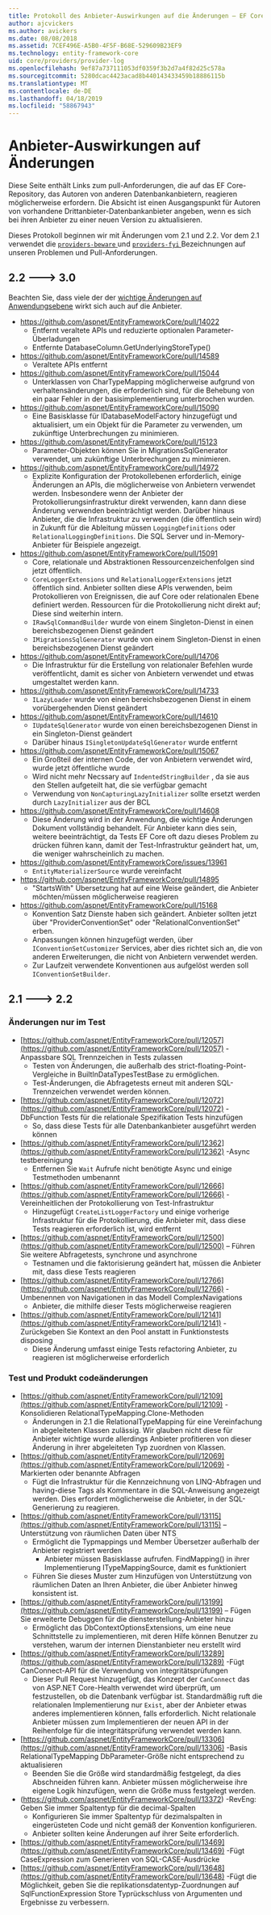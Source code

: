 ```yaml
---
title: Protokoll des Anbieter-Auswirkungen auf die Änderungen – EF Core
author: ajcvickers
ms.author: avickers
ms.date: 08/08/2018
ms.assetid: 7CEF496E-A5B0-4F5F-B68E-529609B23EF9
ms.technology: entity-framework-core
uid: core/providers/provider-log
ms.openlocfilehash: 9ef87a737111053df0359f3b2d7a4f82d25c578a
ms.sourcegitcommit: 5280dcac4423acad8b440143433459b18886115b
ms.translationtype: MT
ms.contentlocale: de-DE
ms.lasthandoff: 04/18/2019
ms.locfileid: "58867943"
---
```

# <a name="provider-impacting-changes"></a>Anbieter-Auswirkungen auf Änderungen

Diese Seite enthält Links zum pull-Anforderungen, die auf das EF Core-Repository, das Autoren von anderen Datenbankanbietern, reagieren möglicherweise erfordern. Die Absicht ist einen Ausgangspunkt für Autoren von vorhandene Drittanbieter-Datenbankanbieter angeben, wenn es sich bei ihren Anbieter zu einer neuen Version zu aktualisieren.

Dieses Protokoll beginnen wir mit Änderungen vom 2.1 und 2.2. Vor dem 2.1 verwendet die [ `providers-beware` ](https://github.com/aspnet/EntityFrameworkCore/labels/providers-beware) und [ `providers-fyi` ](https://github.com/aspnet/EntityFrameworkCore/labels/providers-fyi) Bezeichnungen auf unseren Problemen und Pull-Anforderungen.

## <a name="22-----30"></a>2.2 ---> 3.0

Beachten Sie, dass viele der der [wichtige Änderungen auf Anwendungsebene](../what-is-new/ef-core-3.0/breaking-changes.md) wirkt sich auch auf die Anbieter.

* https://github.com/aspnet/EntityFrameworkCore/pull/14022
  * Entfernt veraltete APIs und reduzierte optionalen Parameter-Überladungen
  * Entfernte DatabaseColumn.GetUnderlyingStoreType()
* https://github.com/aspnet/EntityFrameworkCore/pull/14589
  * Veraltete APIs entfernt
* https://github.com/aspnet/EntityFrameworkCore/pull/15044
  * Unterklassen von CharTypeMapping möglicherweise aufgrund von verhaltensänderungen, die erforderlich sind, für die Behebung von ein paar Fehler in der basisimplementierung unterbrochen wurden.
* https://github.com/aspnet/EntityFrameworkCore/pull/15090
  * Eine Basisklasse für IDatabaseModelFactory hinzugefügt und aktualisiert, um ein Objekt für die Parameter zu verwenden, um zukünftige Unterbrechungen zu minimieren.
* https://github.com/aspnet/EntityFrameworkCore/pull/15123
  * Parameter-Objekten können Sie in MigrationsSqlGenerator verwendet, um zukünftige Unterbrechungen zu minimieren.
* https://github.com/aspnet/EntityFrameworkCore/pull/14972
  * Explizite Konfiguration der Protokollebenen erforderlich, einige Änderungen an APIs, die möglicherweise von Anbietern verwendet werden. Insbesondere wenn der Anbieter der Protokollierungsinfrastruktur direkt verwenden, kann dann diese Änderung verwenden beeinträchtigt werden. Darüber hinaus Anbieter, die die Infrastruktur zu verwenden (die öffentlich sein wird) in Zukunft für die Ableitung müssen `LoggingDefinitions` oder `RelationalLoggingDefinitions`. Die SQL Server und in-Memory-Anbieter für Beispiele angezeigt.
* https://github.com/aspnet/EntityFrameworkCore/pull/15091
  * Core, relationale und Abstraktionen Ressourcenzeichenfolgen sind jetzt öffentlich.
  * `CoreLoggerExtensions` und `RelationalLoggerExtensions` jetzt öffentlich sind. Anbieter sollten diese APIs verwenden, beim Protokollieren von Ereignissen, die auf Core oder relationalen Ebene definiert werden. Ressourcen für die Protokollierung nicht direkt auf; Diese sind weiterhin intern.
  * `IRawSqlCommandBuilder` wurde von einem Singleton-Dienst in einen bereichsbezogenen Dienst geändert
  * `IMigrationsSqlGenerator` wurde von einem Singleton-Dienst in einen bereichsbezogenen Dienst geändert
* https://github.com/aspnet/EntityFrameworkCore/pull/14706
  * Die Infrastruktur für die Erstellung von relationaler Befehlen wurde veröffentlicht, damit es sicher von Anbietern verwendet und etwas umgestaltet werden kann.
* https://github.com/aspnet/EntityFrameworkCore/pull/14733
  * `ILazyLoader` wurde von einen bereichsbezogenen Dienst in einem vorübergehenden Dienst geändert
* https://github.com/aspnet/EntityFrameworkCore/pull/14610
  * `IUpdateSqlGenerator` wurde von einen bereichsbezogenen Dienst in ein Singleton-Dienst geändert
  * Darüber hinaus `ISingletonUpdateSqlGenerator` wurde entfernt
* https://github.com/aspnet/EntityFrameworkCore/pull/15067
  * Ein Großteil der internen Code, der von Anbietern verwendet wird, wurde jetzt öffentliche wurde
  * Wird nicht mehr Necssary auf `IndentedStringBuilder` , da sie aus den Stellen aufgeteilt hat, die sie verfügbar gemacht
  * Verwendung von `NonCapturingLazyInitializer` sollte ersetzt werden durch `LazyInitializer` aus der BCL
* https://github.com/aspnet/EntityFrameworkCore/pull/14608
  * Diese Änderung wird in der Anwendung, die wichtige Änderungen Dokument vollständig behandelt. Für Anbieter kann dies sein, weitere beeinträchtigt, da Tests EF Core oft dazu dieses Problem zu drücken führen kann, damit der Test-Infrastruktur geändert hat, um, die weniger wahrscheinlich zu machen.
* https://github.com/aspnet/EntityFrameworkCore/issues/13961
  * `EntityMaterializerSource` wurde vereinfacht
* https://github.com/aspnet/EntityFrameworkCore/pull/14895
  * "StartsWith" Übersetzung hat auf eine Weise geändert, die Anbieter möchten/müssen möglicherweise reagieren
* https://github.com/aspnet/EntityFrameworkCore/pull/15168
  * Konvention Satz Dienste haben sich geändert. Anbieter sollten jetzt über "ProviderConventionSet" oder "RelationalConventionSet" erben.
  * Anpassungen können hinzugefügt werden, über `IConventionSetCustomizer` Services, aber dies richtet sich an, die von anderen Erweiterungen, die nicht von Anbietern verwendet werden.
  * Zur Laufzeit verwendete Konventionen aus aufgelöst werden soll `IConventionSetBuilder`.

## <a name="21-----22"></a>2.1 ---> 2.2

### <a name="test-only-changes"></a>Änderungen nur im Test

* [https://github.com/aspnet/EntityFrameworkCore/pull/12057](https://github.com/aspnet/EntityFrameworkCore/pull/12057) -Anpassbare SQL Trennzeichen in Tests zulassen
  * Testen von Änderungen, die außerhalb des strict-floating-Point-Vergleiche in BuiltInDataTypesTestBase zu ermöglichen.
  * Test-Änderungen, die Abfragetests erneut mit anderen SQL-Trennzeichen verwendet werden können.
* [https://github.com/aspnet/EntityFrameworkCore/pull/12072](https://github.com/aspnet/EntityFrameworkCore/pull/12072) -DbFunction Tests für die relationale Spezifikation Tests hinzufügen
  * So, dass diese Tests für alle Datenbankanbieter ausgeführt werden können
* [https://github.com/aspnet/EntityFrameworkCore/pull/12362](https://github.com/aspnet/EntityFrameworkCore/pull/12362) -Async testbereinigung
  * Entfernen Sie `Wait` Aufrufe nicht benötigte Async und einige Testmethoden umbenannt
* [https://github.com/aspnet/EntityFrameworkCore/pull/12666](https://github.com/aspnet/EntityFrameworkCore/pull/12666) -Vereinheitlichen der Protokollierung von Test-Infrastruktur
  * Hinzugefügt `CreateListLoggerFactory` und einige vorherige Infrastruktur für die Protokollierung, die Anbieter mit, dass diese Tests reagieren erforderlich ist, wird entfernt
* [https://github.com/aspnet/EntityFrameworkCore/pull/12500](https://github.com/aspnet/EntityFrameworkCore/pull/12500) – Führen Sie weitere Abfragetests, synchrone und asynchrone
  * Testnamen und die faktorisierung geändert hat, müssen die Anbieter mit, dass diese Tests reagieren
* [https://github.com/aspnet/EntityFrameworkCore/pull/12766](https://github.com/aspnet/EntityFrameworkCore/pull/12766) -Umbenennen von Navigationen in das Modell ComplexNavigations
  * Anbieter, die mithilfe dieser Tests möglicherweise reagieren
* [https://github.com/aspnet/EntityFrameworkCore/pull/12141](https://github.com/aspnet/EntityFrameworkCore/pull/12141) -Zurückgeben Sie Kontext an den Pool anstatt in Funktionstests disposing
  * Diese Änderung umfasst einige Tests refactoring Anbieter, zu reagieren ist möglicherweise erforderlich


### <a name="test-and-product-code-changes"></a>Test und Produkt codeänderungen

* [https://github.com/aspnet/EntityFrameworkCore/pull/12109](https://github.com/aspnet/EntityFrameworkCore/pull/12109) -Konsolidieren RelationalTypeMapping.Clone-Methoden
  * Änderungen in 2.1 die RelationalTypeMapping für eine Vereinfachung in abgeleiteten Klassen zulässig. Wir glauben nicht diese für Anbieter wichtige wurde allerdings Anbieter profitieren von dieser Änderung in ihrer abgeleiteten Typ zuordnen von Klassen.
* [https://github.com/aspnet/EntityFrameworkCore/pull/12069](https://github.com/aspnet/EntityFrameworkCore/pull/12069) -Markierten oder benannte Abfragen
  * Fügt die Infrastruktur für die Kennzeichnung von LINQ-Abfragen und having-diese Tags als Kommentare in die SQL-Anweisung angezeigt werden. Dies erfordert möglicherweise die Anbieter, in der SQL-Generierung zu reagieren.
* [https://github.com/aspnet/EntityFrameworkCore/pull/13115](https://github.com/aspnet/EntityFrameworkCore/pull/13115) – Unterstützung von räumlichen Daten über NTS
  * Ermöglicht die Typmappings und Member Übersetzer außerhalb der Anbieter registriert werden
    * Anbieter müssen Basisklasse aufrufen. FindMapping() in ihrer Implementierung ITypeMappingSource, damit es funktioniert
  * Führen Sie dieses Muster zum Hinzufügen von Unterstützung von räumlichen Daten an Ihren Anbieter, die über Anbieter hinweg konsistent ist.
* [https://github.com/aspnet/EntityFrameworkCore/pull/13199](https://github.com/aspnet/EntityFrameworkCore/pull/13199) – Fügen Sie erweiterte Debuggen für die diensterstellung-Anbieter hinzu
  * Ermöglicht das DbContextOptionsExtensions, um eine neue Schnittstelle zu implementieren, mit deren Hilfe können Benutzer zu verstehen, warum der internen Dienstanbieter neu erstellt wird
* [https://github.com/aspnet/EntityFrameworkCore/pull/13289](https://github.com/aspnet/EntityFrameworkCore/pull/13289) -Fügt CanConnect-API für die Verwendung von integritätsprüfungen
  * Dieser Pull Request hinzugefügt, das Konzept der `CanConnect` das von ASP.NET Core-Health verwendet wird überprüft, um festzustellen, ob die Datenbank verfügbar ist. Standardmäßig ruft die relationalen Implementierung nur `Exist`, aber der Anbieter etwas anderes implementieren können, falls erforderlich. Nicht relationale Anbieter müssen zum Implementieren der neuen API in der Reihenfolge für die integritätsprüfung verwendet werden kann.
* [https://github.com/aspnet/EntityFrameworkCore/pull/13306](https://github.com/aspnet/EntityFrameworkCore/pull/13306) -Basis RelationalTypeMapping DbParameter-Größe nicht entsprechend zu aktualisieren
  * Beenden Sie die Größe wird standardmäßig festgelegt, da dies Abschneiden führen kann. Anbieter müssen möglicherweise ihre eigene Logik hinzufügen, wenn die Größe muss festgelegt werden.
* (https://github.com/aspnet/EntityFrameworkCore/pull/13372) -RevEng: Geben Sie immer Spaltentyp für die decimal-Spalten
  * Konfigurieren Sie immer Spaltentyp für dezimalspalten in eingerüsteten Code und nicht gemäß der Konvention konfigurieren.
  * Anbieter sollten keine Änderungen auf ihrer Seite erforderlich.
* [https://github.com/aspnet/EntityFrameworkCore/pull/13469](https://github.com/aspnet/EntityFrameworkCore/pull/13469) -Fügt CaseExpression zum Generieren von SQL-CASE-Ausdrücke
* [https://github.com/aspnet/EntityFrameworkCore/pull/13648](https://github.com/aspnet/EntityFrameworkCore/pull/13648) -Fügt die Möglichkeit, geben Sie die replikationsdatentyp-Zuordnungen auf SqlFunctionExpression Store Typrückschluss von Argumenten und Ergebnisse zu verbessern.
